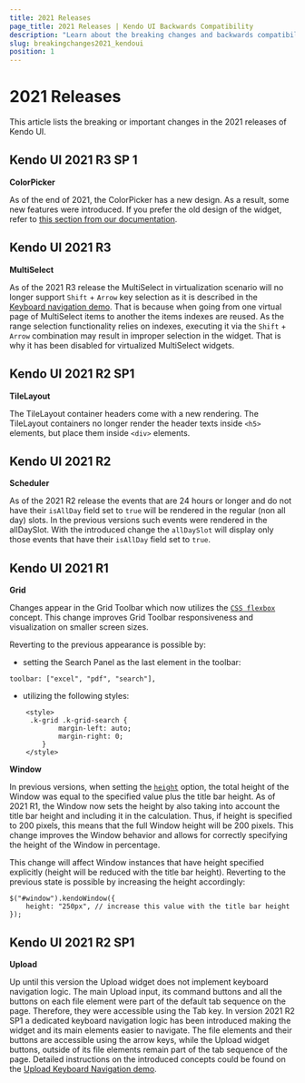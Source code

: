 ```yaml
---
title: 2021 Releases
page_title: 2021 Releases | Kendo UI Backwards Compatibility
description: "Learn about the breaking changes and backwards compatibility released by Kendo UI in 2021."
slug: breakingchanges2021_kendoui
position: 1
---
```


# 2021 Releases

This article lists the breaking or important changes in the 2021 releases of Kendo UI.

## Kendo UI 2021 R3 SP 1

**ColorPicker**

As of the end of 2021, the ColorPicker has a new design. As a result, some new features were introduced. If you prefer the old design of the widget, refer to [this section from our documentation](https://docs.telerik.com/kendo-ui/controls/editors/colorpicker/overview#old-design-of-the-colorpicker).

## Kendo UI 2021 R3

**MultiSelect**

As of the 2021 R3 release the MultiSelect in virtualization scenario will no longer support `Shift` + `Arrow` key selection as it is described in the [Keyboard navigation demo](https://demos.telerik.com/kendo-ui/multiselect/keyboard-navigation). That is because when going from one virtual page of MultiSelect items to another the items indexes are reused. As the range selection functionality relies on indexes, executing it via the `Shift` + `Arrow` combination may result in improper selection in the widget. That is why it has been disabled for virtualized MultiSelect widgets.

## Kendo UI 2021 R2 SP1

**TileLayout**

The TileLayout container headers come with a new rendering. The TileLayout containers no longer render the header texts inside `<h5>` elements, but place them inside `<div>` elements.

## Kendo UI 2021 R2

**Scheduler**

As of the 2021 R2 release the events that are 24 hours or longer and do not have their `isAllDay` field set to `true` will be rendered in the regular (non all day) slots. In the previous versions such events were rendered in the allDaySlot. With the introduced change the `allDaySlot` will display only those events that have their `isAllDay` field set to `true`.


## Kendo UI 2021 R1

**Grid**

Changes appear in the Grid Toolbar which now utilizes the [`CSS flexbox`](https://developer.mozilla.org/en-US/docs/Web/CSS/CSS_Flexible_Box_Layout/Basic_Concepts_of_Flexbox) concept. This change improves Grid Toolbar responsiveness and visualization on smaller screen sizes.

Reverting to the previous appearance is possible by:

- setting the Search Panel as the last element in the toolbar:

```
toolbar: ["excel", "pdf", "search"],
```

- utilizing the following styles:

```
    <style>
     .k-grid .k-grid-search {
            margin-left: auto;
            margin-right: 0;
        }
    </style>
```

**Window**

In previous versions, when setting the [`height`](/api/javascript/ui/window/configuration/height) option, the total height of the Window was equal to the specified value plus the title bar height. As of 2021 R1, the Window now sets the height by also taking into account the title bar height and including it in the calculation. Thus, if height is specified to 200 pixels, this means that the full Window height will be 200 pixels. This change improves the Window behavior and allows for correctly specifying the height of the Window in percentage.

This change will affect Window instances that have height specified explicitly (height will be reduced with the title bar height). Reverting to the previous state is possible by increasing the height accordingly:

```
$("#window").kendoWindow({
    height: "250px", // increase this value with the title bar height
});
```

## Kendo UI 2021 R2 SP1

**Upload**

Up until this version the Upload widget does not implement keyboard navigation logic. The main Upload input, its command buttons and all the buttons on each file element were part of the default tab sequence on the page. Therefore, they were accessible using the Tab key. In version 2021 R2 SP1 a dedicated keyboard navigation logic has been introduced making the widget and its main elements easier to navigate. The file elements and their buttons are accessible using the arrow keys, while the Upload widget buttons, outside of its file elements remain part of the tab sequence of the page. Detailed instructions on the introduced concepts could be found on the [Upload Keyboard Navigation demo](https://demos.telerik.com/kendo-ui/upload/keyboard-navigation).

